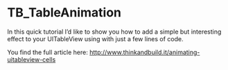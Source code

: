 TB_TableAnimation
=================
In this quick tutorial I’d like to show you how to add a simple but interesting effect to your UITableView using with just a few lines of code.

You find the full article here: 
http://www.thinkandbuild.it/animating-uitableview-cells
